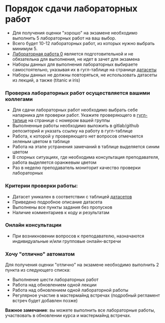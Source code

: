 # Порядок сдачи лабораторных работ
- Для получения оценки "хорошо" на экзамене необходимо выполнить 5 лабораторных работ на ваш выбор.
- Всего будет 10-12 лабораторных работ, из которых нужно выбрать минимум 5. 
- [Лабораторная работа 0](tasks/lab_0_numpy_groupNumber_SecondName.ipynb) является подготовительной и не обязательна для выполнения, не идет в зачет для экзамена
- Наборы данных для выполнения лабораторных выбираете самостоятельно, указывая их в гугл-таблице на странице [датасеты](https://docs.google.com/spreadsheets/d/1kHYLZSGh6lg_oD0cNx9jGjGFKykrcCawz6OVULjXvoc/edit?usp=sharing)
- Наборы данных не должны повторяться, не использовать датасеты из лекций, а также (titanic и iris)
### Проверка лабораторных работ осуществляется вашими коллегами
- Для сдачи лабораторных работ  необходимо выбрать себе напарника для проверки работ. Укажите проверяющего  в [гугл-талице](https://docs.google.com/spreadsheets/d/1kHYLZSGh6lg_oD0cNx9jGjGFKykrcCawz6OVULjXvoc/edit?usp=sharing)  на странице с номером вашей группы
- Выполненные работы необходимо выложить в gitlab/github репозиторий и указать ссылку на работу в гугл-таблице 
- Работа, к которой у проверяющего нет вопросов отмечается зеленым цветом  в таблице
- Работа на этапе устранения замечаний в таблице выделяется синим цветом
- В спорных ситуациях, где необходима консультация преподавателя, работа выделяется оранжевым цветом
- Раз в неделю преподаватель мониторит качество проверки лабораторных

### Критерии проверки работы:
- Датасет уникален в соответствии с таблицей [датасетов](https://docs.google.com/spreadsheets/d/1kHYLZSGh6lg_oD0cNx9jGjGFKykrcCawz6OVULjXvoc/edit?usp=sharing)
- Приведено подробное описание датасета
- Выполнены все пункты задания без пропусков
- Наличие комментариев к коду и результатам 

### Онлайн консультации
- При возникновении вопросов к преподавателю, назначаются индивидуальные и/или групповые онлайн-встречи

### Хочу "отлично" автоматом
Для получения оценки "отлично" на экзамене необходимо выполнить 2 пункта из следующего списка:
- Выполнение шести лабораторных работ
- Работа над обновлением одной лекции 
- Работа над обновлением одной лабораторной работы 
- Регулярное участие в мастермайнд встречах (подробный регламент встреч будет добавлен позже)


**Важное замечание**: вы можете выполнить все лабораторные работы, участвовать в обновлении курса и мастермайнд встречах. 
